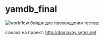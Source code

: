 # yamdb_final

![workflow бэйдж дле прохождения тестов:](https://github.com/domovoy_k/yamdb_final/actions/workflows/yamdb_workflow.yml/badge.svg)

ссылка на проект:
http://domovoy.sytes.net